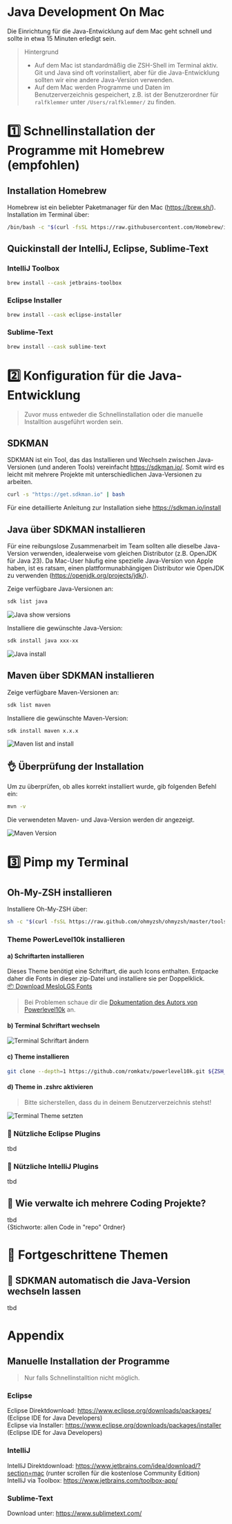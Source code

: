 # Java Development On Mac

Die Einrichtung für die Java-Entwicklung auf dem Mac geht schnell und sollte in etwa 15 Minuten erledigt sein.
> Hintergrund
> - Auf dem Mac ist standardmäßig die ZSH-Shell im Terminal aktiv. Git und Java sind oft vorinstalliert, aber für die Java-Entwicklung sollten wir eine andere Java-Version verwenden.
> - Auf dem Mac werden Programme und Daten im Benutzerverzeichnis gespeichert, z.B. ist der Benutzerordner für ```ralfklemmer``` unter ```/Users/ralfklemmer/``` zu finden.


# :one: Schnellinstallation der Programme mit Homebrew (empfohlen)

## Installation Homebrew
Homebrew ist ein beliebter Paketmanager für den Mac (<https://brew.sh/>). Installation im Terminal über:
```bash 
/bin/bash -c "$(curl -fsSL https://raw.githubusercontent.com/Homebrew/install/HEAD/install.sh)"
```

## Quickinstall der IntelliJ, Eclipse, Sublime-Text
### IntelliJ Toolbox
```bash
brew install --cask jetbrains-toolbox
```

### Eclipse Installer
```bash
brew install --cask eclipse-installer
```

### Sublime-Text
```bash
brew install --cask sublime-text
```

# :two: Konfiguration für die Java-Entwicklung
> Zuvor muss entweder die Schnellinstallation oder die manuelle Installtion ausgeführt worden sein.


## SDKMAN
SDKMAN ist ein Tool, das das Installieren und Wechseln zwischen Java-Versionen (und anderen Tools) vereinfacht <https://sdkman.io/>. 
Somit wird es leicht mit mehrere Projekte mit unterschiedlichen Java-Versionen zu arbeiten.

```bash
curl -s "https://get.sdkman.io" | bash
```
Für eine detaillierte Anleitung zur Installation siehe <https://sdkman.io/install>

## Java über SDKMAN installieren
Für eine reibungslose Zusammenarbeit im Team sollten alle dieselbe Java-Version verwenden, idealerweise vom gleichen Distributor (z.B. OpenJDK für Java 23). Da Mac-User häufig eine spezielle Java-Version von Apple haben, ist es ratsam, einen plattformunabhängigen Distributor wie OpenJDK zu verwenden (<https://openjdk.org/projects/jdk/>).

Zeige verfügbare Java-Versionen an:
```bash 
sdk list java
```
 ![Java show versions](./images/sdkman_java_versions.png)


Installiere die gewünschte Java-Version:
```bash 
sdk install java xxx-xx
```
 ![Java install](./images/sdkman_java_install.gif)

## Maven über SDKMAN installieren
Zeige verfügbare Maven-Versionen an:
```bash 
sdk list maven
```

Installiere die gewünschte Maven-Version:
```bash 
sdk install maven x.x.x
```
 ![Maven list and install](./images/sdkman_maven_list_and_install.gif)

## :ok_hand: Überprüfung der Installation
Um zu überprüfen, ob alles korrekt installiert wurde, gib folgenden Befehl ein:
```bash 
mvn -v
```
Die verwendeten Maven- und Java-Version werden dir angezeigt.

![Maven Version](./images/maven_version.png)

# :three: Pimp my Terminal


## Oh-My-ZSH installieren
Installiere Oh-My-ZSH über:
```bash 
sh -c "$(curl -fsSL https://raw.github.com/ohmyzsh/ohmyzsh/master/tools/install.sh)"
```
### Theme PowerLevel10k installieren
#### a) Schriftarten installieren
Dieses Theme benötigt eine Schriftart, die auch Icons enthalten. Entpacke daher die Fonts in dieser zip-Datei und installiere sie per Doppelklick. \
[:package:   Download MesloLGS Fonts](./resources/Font_MesloLGS.zip)

> Bei Problemen schaue dir die [Dokumentation des Autors von Powerlevel10k](https://github.com/romkatv/powerlevel10k?tab=readme-ov-file#meslo-nerd-font-patched-for-powerlevel10k) an.

#### b) Terminal Schriftart wechseln
 ![Terminal Schriftart ändern](./images/terminal_set_font.gif)

#### c) Theme installieren
```bash
git clone --depth=1 https://github.com/romkatv/powerlevel10k.git ${ZSH_CUSTOM:-$HOME/.oh-my-zsh/custom}/themes/powerlevel10k
```
#### d) Theme in .zshrc aktivieren
> Bitte sicherstellen, dass du in deinem Benutzerverzeichnis stehst!
> 
![Terminal Theme setzten](./images/terminal_set_theme.gif)

### :construction: Nützliche Eclipse Plugins
tbd

### :construction: Nützliche IntelliJ Plugins
tbd

## :construction: Wie verwalte ich mehrere Coding Projekte?
tbd \
{Stichworte: allen Code in "repo" Ordner}

# :construction: Fortgeschrittene Themen
## :construction: SDKMAN automatisch die Java-Version wechseln lassen
tbd

# Appendix
## Manuelle Installation der Programme
> Nur falls Schnellinstalltion nicht möglich.
> 
### Eclipse
Eclipse Direktdownload: <https://www.eclipse.org/downloads/packages/> (Eclipse IDE for Java Developers) \
Eclipse via Installer: <https://www.eclipse.org/downloads/packages/installer> (Eclipse IDE for Java Developers)

### IntelliJ
IntelliJ Direktdownload: <https://www.jetbrains.com/idea/download/?section=mac> (runter scrollen für die kostenlose Community Edition) \
IntelliJ via Toolbox: <https://www.jetbrains.com/toolbox-app/> 

### Sublime-Text
Download unter: <https://www.sublimetext.com/>